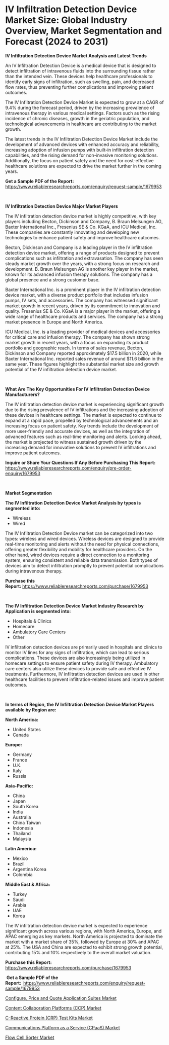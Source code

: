 <p><h1>IV Infiltration Detection Device Market Size: Global Industry Overview, Market Segmentation and Forecast (2024 to 2031)</h1></p><p><strong>IV Infiltration Detection Device Market Analysis and Latest Trends</strong></p>
<p><p>An IV Infiltration Detection Device is a medical device that is designed to detect infiltration of intravenous fluids into the surrounding tissue rather than the intended vein. These devices help healthcare professionals to identify early signs of infiltration, such as swelling, pain, and decreased flow rates, thus preventing further complications and improving patient outcomes.</p><p>The IV Infiltration Detection Device Market is expected to grow at a CAGR of 9.4% during the forecast period, driven by the increasing prevalence of intravenous therapy in various medical settings. Factors such as the rising incidence of chronic diseases, growth in the geriatric population, and technological advancements in healthcare are contributing to the market growth.</p><p>The latest trends in the IV Infiltration Detection Device Market include the development of advanced devices with enhanced accuracy and reliability, increasing adoption of infusion pumps with built-in infiltration detection capabilities, and the rising demand for non-invasive monitoring solutions. Additionally, the focus on patient safety and the need for cost-effective healthcare solutions are expected to drive the market further in the coming years.</p></p>
<p><strong>Get a Sample PDF of the Report:&nbsp;</strong> <a href="https://www.reliableresearchreports.com/enquiry/request-sample/1679953">https://www.reliableresearchreports.com/enquiry/request-sample/1679953</a></p>
<p>&nbsp;</p>
<p><strong>IV Infiltration Detection Device Major Market Players</strong></p>
<p><p>The IV infiltration detection device market is highly competitive, with key players including Becton, Dickinson and Company, B. Braun Melsungen AG, Baxter International Inc., Fresenius SE & Co. KGaA, and ICU Medical, Inc. These companies are constantly innovating and developing new technologies to enhance patient safety and improve healthcare outcomes.</p><p>Becton, Dickinson and Company is a leading player in the IV infiltration detection device market, offering a range of products designed to prevent complications such as infiltration and extravasation. The company has seen steady market growth over the years, with a strong focus on research and development. B. Braun Melsungen AG is another key player in the market, known for its advanced infusion therapy solutions. The company has a global presence and a strong customer base.</p><p>Baxter International Inc. is a prominent player in the IV infiltration detection device market, with a diverse product portfolio that includes infusion pumps, IV sets, and accessories. The company has witnessed significant market growth in recent years, driven by its commitment to innovation and quality. Fresenius SE & Co. KGaA is a major player in the market, offering a wide range of healthcare products and services. The company has a strong market presence in Europe and North America.</p><p>ICU Medical, Inc. is a leading provider of medical devices and accessories for critical care and infusion therapy. The company has shown strong market growth in recent years, with a focus on expanding its product portfolio and geographic reach. In terms of sales revenue, Becton, Dickinson and Company reported approximately $17.5 billion in 2020, while Baxter International Inc. reported sales revenue of around $11.6 billion in the same year. These figures highlight the substantial market size and growth potential of the IV infiltration detection device market.</p></p>
<p>&nbsp;</p>
<p><strong>What Are The Key Opportunities For IV Infiltration Detection Device Manufacturers?</strong></p>
<p><p>The IV infiltration detection device market is experiencing significant growth due to the rising prevalence of IV infiltrations and the increasing adoption of these devices in healthcare settings. The market is expected to continue to expand at a rapid pace, propelled by technological advancements and an increasing focus on patient safety. Key trends include the development of more user-friendly and accurate devices, as well as the integration of advanced features such as real-time monitoring and alerts. Looking ahead, the market is projected to witness sustained growth driven by the increasing demand for innovative solutions to prevent IV infiltrations and improve patient outcomes.</p></p>
<p><strong>Inquire or Share Your Questions If Any Before Purchasing This Report:</strong> <a href="https://www.reliableresearchreports.com/enquiry/pre-order-enquiry/1679953">https://www.reliableresearchreports.com/enquiry/pre-order-enquiry/1679953</a></p>
<p>&nbsp;</p>
<p><strong>Market Segmentation</strong></p>
<p><strong>The IV Infiltration Detection Device Market Analysis by types is segmented into:</strong></p>
<p><ul><li>Wireless</li><li>Wired</li></ul></p>
<p><p>The IV Infiltration Detection Device market can be categorized into two types: wireless and wired devices. Wireless devices are designed to provide real-time monitoring and alerts without the need for physical connections, offering greater flexibility and mobility for healthcare providers. On the other hand, wired devices require a direct connection to a monitoring system, ensuring consistent and reliable data transmission. Both types of devices aim to detect infiltration promptly to prevent potential complications during intravenous therapy.</p></p>
<p><strong>Purchase this Report:&nbsp;</strong><a href="https://www.reliableresearchreports.com/purchase/1679953">https://www.reliableresearchreports.com/purchase/1679953</a></p>
<p>&nbsp;</p>
<p><strong>The IV Infiltration Detection Device Market Industry Research by Application is segmented into:</strong></p>
<p><ul><li>Hospitals & Clinics</li><li>Homecare</li><li>Ambulatory Care Centers</li><li>Other</li></ul></p>
<p><p>IV infiltration detection devices are primarily used in hospitals and clinics to monitor IV lines for any signs of infiltration, which can lead to serious complications. These devices are also increasingly being utilized in homecare settings to ensure patient safety during IV therapy. Ambulatory care centers also utilize these devices to provide safe and effective IV treatments. Furthermore, IV infiltration detection devices are used in other healthcare facilities to prevent infiltration-related issues and improve patient outcomes.</p></p>
<p>&nbsp;</p>
<p><strong>In terms of Region, the IV Infiltration Detection Device Market Players available by Region are:</strong></p>
<p>
    <p> <strong> North America: </strong>
        <ul>
            <li>United States</li>
            <li>Canada</li>
        </ul>
        </p> 
    <p> <strong> Europe: </strong>
        <ul>
            <li>Germany</li>
            <li>France</li>
            <li>U.K.</li>
            <li>Italy</li>
            <li>Russia</li>
        </ul>
        </p> 
    <p> <strong> Asia-Pacific: </strong>
        <ul>
            <li>China</li>
            <li>Japan</li>
            <li>South Korea</li>
            <li>India</li>
            <li>Australia</li>
            <li>China Taiwan</li>
            <li>Indonesia</li>
            <li>Thailand</li>
            <li>Malaysia</li>
        </ul>
        </p> 
    <p> <strong> Latin America: </strong>
        <ul>
            <li>Mexico</li>
            <li>Brazil</li>
            <li>Argentina Korea</li>
            <li>Colombia</li>
        </ul>
        </p> 
    <p> <strong> Middle East & Africa: </strong>
        <ul>
            <li>Turkey</li>
            <li>Saudi</li>
            <li>Arabia</li>
            <li>UAE</li>
            <li>Korea</li>
        </ul>
    </p>
    </p>
<p><p>The IV infiltration detection device market is expected to experience significant growth across various regions, with North America, Europe, and APAC emerging as key markets. North America is projected to dominate the market with a market share of 35%, followed by Europe at 30% and APAC at 25%. The USA and China are expected to exhibit strong growth potential, contributing 15% and 10% respectively to the overall market valuation.</p></p>
<p><strong>Purchase this Report: </strong><a href="https://www.reliableresearchreports.com/purchase/1679953">https://www.reliableresearchreports.com/purchase/1679953</a></p>
<p>&nbsp;<strong>Get a Sample PDF of the Report:&nbsp;&nbsp;</strong><a href="https://www.reliableresearchreports.com/enquiry/request-sample/1679953">https://www.reliableresearchreports.com/enquiry/request-sample/1679953</a></p>
<p><strong></strong></p>
<p><p><a href="https://medium.com/@bricebeahan/configure-price-and-quote-application-suites-market-analysis-its-cagr-market-segmentation-and-7d7fdfaf63c9">Configure, Price and Quote Application Suites Market</a></p><p><a href="https://medium.com/@bricebeahan/content-collaboration-platforms-ccp-market-size-and-market-trends-complete-industry-overview-f660a31e87f4">Content Collaboration Platforms (CCP) Market</a></p><p><a href="https://github.com/brentleyjimmiealvaradoz4l1rea/Market-Research-Report-List-1/blob/main/c-reactive-protein-crp-test-kits-market.md">C-Reactive Protein (CRP) Test Kits Market</a></p><p><a href="https://medium.com/@bricebeahan/communications-platform-as-a-service-cpaas-market-outlook-industry-overview-and-forecast-2024-4adc0e44195f">Communications Platform as a Service (CPaaS) Market</a></p><p><a href="https://github.com/eeaveuhhh/Market-Research-Report-List-1/blob/main/flow-cell-sorter-market.md">Flow Cell Sorter Market</a></p></p>